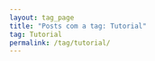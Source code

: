 ```yaml
---
layout: tag_page
title: "Posts com a tag: Tutorial"
tag: Tutorial
permalink: /tag/tutorial/
---
```

